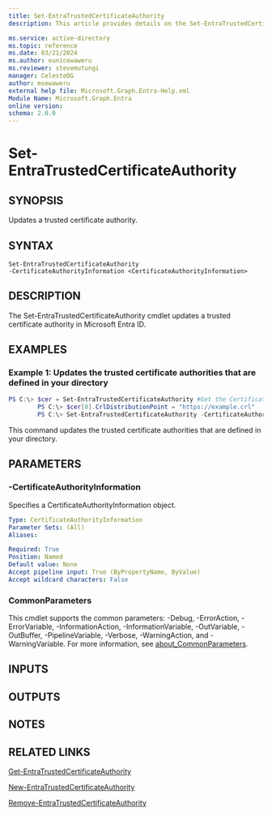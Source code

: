 ```yaml
---
title: Set-EntraTrustedCertificateAuthority
description: This article provides details on the Set-EntraTrustedCertificateAuthority command.

ms.service: active-directory
ms.topic: reference
ms.date: 03/21/2024
ms.author: eunicewaweru
ms.reviewer: stevemutungi
manager: CelesteDG
author: msewaweru
external help file: Microsoft.Graph.Entra-Help.xml
Module Name: Microsoft.Graph.Entra
online version:
schema: 2.0.0
---
```


# Set-EntraTrustedCertificateAuthority

## SYNOPSIS
Updates a trusted certificate authority.

## SYNTAX

```
Set-EntraTrustedCertificateAuthority 
-CertificateAuthorityInformation <CertificateAuthorityInformation>

```

## DESCRIPTION
The Set-EntraTrustedCertificateAuthority cmdlet updates a trusted certificate authority in Microsoft Entra ID.

## EXAMPLES

### Example 1: Updates the trusted certificate authorities that are defined in your directory
```powershell
PS C:\> $cer = Set-EntraTrustedCertificateAuthority #Get the CertificateAuthorityInformation object
		PS C:\> $cer[0].CrlDistributionPoint = "https://example.crl"
		PS C:\> Set-EntraTrustedCertificateAuthority -CertificateAuthorityInformation $cer[0]
```

This command updates the trusted certificate authorities that are defined in your directory.

## PARAMETERS

### -CertificateAuthorityInformation
Specifies a CertificateAuthorityInformation object.

```yaml
Type: CertificateAuthorityInformation
Parameter Sets: (All)
Aliases:

Required: True
Position: Named
Default value: None
Accept pipeline input: True (ByPropertyName, ByValue)
Accept wildcard characters: False
```
### CommonParameters
This cmdlet supports the common parameters: -Debug, -ErrorAction, -ErrorVariable, -InformationAction, -InformationVariable, -OutVariable, -OutBuffer, -PipelineVariable, -Verbose, -WarningAction, and -WarningVariable. For more information, see [about_CommonParameters](http://go.microsoft.com/fwlink/?LinkID=113216).

## INPUTS

## OUTPUTS

## NOTES

## RELATED LINKS

[Get-EntraTrustedCertificateAuthority](Get-EntraTrustedCertificateAuthority.md)

[New-EntraTrustedCertificateAuthority](New-EntraTrustedCertificateAuthority.md)

[Remove-EntraTrustedCertificateAuthority](Remove-EntraTrustedCertificateAuthority.md)

